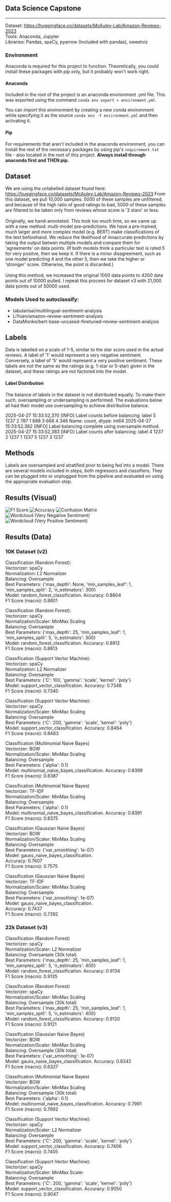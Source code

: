 ## Data Science Capstone
________________________

Dataset: https://huggingface.co/datasets/McAuley-Lab/Amazon-Reviews-2023
<br/>
Tools: Anaconda, Jupyter
<br/>
Libraries: Pandas, spaCy, pyarrow (Included with pandas), sweetviz


### Environment
Anaconda is required for this project to function. Theoretically, you could install these packages with pip only,
but it probably won't work right.

#### Anaconda
Included in the root of the project is an anaconda environment .yml file.
This was exported using the command `conda env export > environment.yml`.

You can *import* this environment by creating a new conda environment while specifying it
as the source `conda env -f encironment.yml` and then activating it.

#### Pip
For requirements that aren't included in the anaconda environment, you can install the rest of the
necessary packages by using pip's `requirement.txt` file - also located in the root of this project.
**Always install through anaconda first and THEN pip.**


## Dataset

We are using the unlabelled dataset found here: https://huggingface.co/datasets/McAuley-Lab/Amazon-Reviews-2023
From this dataset, we pull 10,000 samples. 5000 of these samples are unfiltered, and because of the high ratio of good ratings to bad,
5000 of these samples are filtered to be taken only from reviews whose score is '3 stars' or less.
<br/>
<br/>
Originally, we hand-annotated. This took too much time, so we came up with a new method: multi-model pre-predictions.
We have a pre-trained, much larger and more complex model (e.g. BERT) make classifications of the text beforehand. We
reduce the likelihood of innaccurate predictions by taking the output betwen multiple models and compare them for 'agreements' on data points.
(If both models think a particular text is rated 5 for very positve, then we keep it. If there is a minor disagreement, such as one model predicting 4 and the other 5, then we take the higher or 'stronger' score. Otherwise, the point is discarded.)
<br/>
<br/>
Using this method, we increased the original 1000 data points to 4200 data points out of 10000 pulled. I repeat this process
for dataset v3 with 21,000 data points out of 50000 used.

### Models Used to autoclassify:
- tabularisai/multilingual-sentiment-analysis
- LiYuan/amazon-review-sentiment-analysis
- DataMonke/bert-base-uncased-finetuned-review-sentiment-analysis

  
## Labels

Data is labelled on a scale of 1-5, similar to the star score used in the actual reviews. A label of '1' would represent a very negative sentiment. Conversely, a label of '5' would represent a very positive sentiment.
These labels are not the same as the ratings (e.g. 1-star or 5-star) given in the dataset, and these ratings are not factored into the model.

#### Label Distribution
The balance of labels in the dataset is not distributed equally. To make them such, oversampling or undersampling is performed. The evaluations below all had their model use oversampling to achieve distributive balance.

2025-04-27 15:33:52,370 [INFO] Label counts before balancing: 
label
5    1237
2     787
1     688
3     668
4     346
Name: count, dtype: int64
2025-04-27 15:33:52,382 [INFO] Label balancing complete using oversample method.
2025-04-27 15:33:52,383 [INFO] Label counts after balancing: 
label
4    1237
2    1237
1    1237
5    1237
3    1237


## Methods

Labels are oversampled and stratified prior to being fed into a model. There are several models included in steps, both regressors and classifiers.
They can be plugged into or unplugged from the pipeline and evaluated on using the appropriate evaluation step.


## Results (Visual)

![F1 Score](f1_score_comparison.png)
![Accuracy](accuracy_comparison.png)
![Confusion Matrix](confusion.png)
![Wordcloud (Very Negative Sentiment)](wordcloud_1.png)
![Wordcloud (Very Positive Sentiment)](wordcloud_5.png)

## Results (Data)

### 10K Dataset (v2)

Classification (Random Forest):  
Vectorizer: spaCy  
Normalization: L2 Normalizer  
Balancing: Oversample  
Best Parameters: {'max_depth': None, 'min_samples_leaf': 1, 'min_samples_split': 2, 'n_estimators': 300}  
Model: random_forest_classification.
Accuracy: 0.8804  
F1 Score (macro): 0.8801  
  

Classification (Random Forest):  
Vectorizer: spaCy  
Normalization/Scaler: MinMax Scaling  
Balancing: Oversample  
Best Parameters: {'max_depth': 25, 'min_samples_leaf': 1, 'min_samples_split': 5, 'n_estimators': 300}  
Model: random_forest_classification.
Accuracy: 0.8812  
F1 Score (macro): 0.8813  
  

Classification (Support Vector Machine):  
Vectorizer: spaCy  
Normalization: L2 Normalizer  
Balancing: Oversample  
Best Parameters: {'C': 100, 'gamma': 'scale', 'kernel': 'poly'}  
Model: support_vector_classification.
Accuracy: 0.7348  
F1 Score (macro): 0.7340    


Classification (Support Vector Machine):  
Vectorizer: spaCy  
Normalization/Scaler: MinMax Scaling  
Balancing: Oversample  
Best Parameters: {'C': 200, 'gamma': 'scale', 'kernel': 'poly'}  
Model: support_vector_classification.
Accuracy: 0.8464  
F1 Score (macro): 0.8463  
 

Classification (Multinomial Naive Bayes)  
Vectorizer: BOW  
Normalization/Scaler: MinMax Scaling  
Balancing: Oversample  
Best Parameters: {'alpha': 0.1}  
Model: multinomial_naive_bayes_classification.
Accuracy: 0.8399  
F1 Score (macro): 0.8387  


Classification (Multinomial Naive Bayes)  
Vectorizer: TF-IDF    
Normalization/Scaler: MinMax Scaling  
Balancing: Oversample  
Best Parameters: {'alpha': 0.1}  
Model: multinomial_naive_bayes_classification.
Accuracy: 0.8391   
F1 Score (macro): 0.8375  


Classification (Gaussian Naive Bayes)  
Vectorizer: BOW  
Normalization/Scaler: MinMax Scaling  
Balancing: Oversample  
Best Parameters: {'var_smoothing': 1e-07}  
Model: gauss_naive_bayes_classification.  
Accuracy: 0.7607  
F1 Score (macro): 0.7575  


Classification (Gaussian Naive Bayes)  
Vectorizer: TF-IDF    
Normalization/Scaler: MinMax Scaling  
Balancing: Oversample  
Best Parameters: {'var_smoothing': 1e-07}  
Model: gauss_naive_bayes_classification.  
Accuracy: 0.7437  
F1 Score (macro): 0.7392  

### 22k Dataset (v3)

Classification (Random Forest)  
Vectorizer: spaCy  
Normalization/Scaler: L2 Normalizer  
Balancing: Oversample (30k total)  
Best Parameters: {'max_depth': 25, 'min_samples_leaf': 1, 'min_samples_split': 5, 'n_estimators': 400}  
Model: random_forest_classification.
Accuracy: 0.9134  
F1 Score (macro): 0.9135  


Classification (Random Forest)  
Vectorizer: spaCy  
Normalization/Scaler: MinMax Scaling  
Balancing: Oversample (30k total)  
Best Parameters: {'max_depth': 25, 'min_samples_leaf': 1, 'min_samples_split': 5, 'n_estimators': 400}  
Model: random_forest_classification.
Accuracy: 0.9120  
F1 Score (macro): 0.9121  


Classification (Gaussian Naive Bayes)  
Vectorizer: BOW  
Normalization/Scaler: MinMax Scaling  
Balancing: Oversample  (30k total)  
Best Parameters: {'var_smoothing': 1e-07}  
Model: gauss_naive_bayes_classification.
Accuracy: 0.6342  
F1 Score (macro): 0.6327  

Classification (Multinomial Naive Bayes)  
Vectorizer: BOW  
Normalization/Scaler: MinMax Scaling  
Balancing: Oversample  (30k total)  
Best Parameters: {'alpha': 0.1}  
Model: multinomial_naive_bayes_classification.
Accuracy: 0.7991  
F1 Score (macro): 0.7992  


Classification (Support Vector Machine):  
Vectorizer: spaCy  
Normalization/Scaler: L2 Normalizer  
Balancing: Oversample  
Best Parameters: {'C': 200, 'gamma': 'scale', 'kernel': 'poly'}  
Model: support_vector_classification.
Accuracy: 0.7406  
F1 Score (macro): 0.7405  


Classification (Support Vector Machine):  
Vectorizer: spaCy  
Normalization/Scaler: MinMax Scaler  
Balancing: Oversample  
Best Parameters: {'C': 200, 'gamma': 'scale', 'kernel': 'poly'}  
Model: support_vector_classification.
Accuracy: 0.9050  
F1 Score (macro): 0.9047  